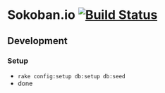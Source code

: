 # Sokoban.io [![Build Status](https://travis-ci.org/nabokos/oi.nabokos.svg?branch=master)](https://travis-ci.org/nabokos/oi.nabokos)

## Development

### Setup

* ```rake config:setup db:setup db:seed```
* done


